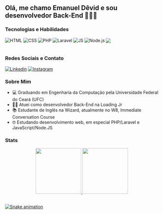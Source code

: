 ## Olá, me chamo Emanuel Dêvid e sou desenvolvedor Back-End 🧑‍💻👋

### Tecnologias e Habilidades
<div style="display: inline_block">
  <img align="center" alt="HTML" src="https://img.shields.io/badge/HTML5-E34F26?style=for-the-badge&logo=html5&logoColor=white">
  <img align="center" alt="CSS" src="https://img.shields.io/badge/CSS3-1572B6?style=for-the-badge&logo=css3&logoColor=white">
  <img align="center" alt="PHP" src="https://img.shields.io/badge/PHP-777BB4?style=for-the-badge&logo=php&logoColor=white">
  <img align="center" alt="Laravel" src="https://img.shields.io/badge/Laravel-FF2D20?style=for-the-badge&logo=laravel&logoColor=white">
  <img align="center" alt="JS" src="https://img.shields.io/badge/JavaScript-F7DF1E?style=for-the-badge&logo=javascript&logoColor=black">
  <img align="center" alt="Node.js" src="https://img.shields.io/badge/Node.js-43853D?style=for-the-badge&logo=node.js&logoColor=white">
  <img align="center" alt-"Git" src="https://img.shields.io/badge/GIT-E44C30?style=for-the-badge&logo=git&logoColor=white">
</div>

<br>

### Redes Sociais e Contato
[![Linkedin](https://img.shields.io/badge/LinkedIn-0077B5?style=for-the-badge&logo=linkedin&logoColor=white)](https://www.linkedin.com/in/emanuel-d%C3%AAvid-felix-35462a1a5/)
[![Instagram](https://img.shields.io/badge/Instagram-E4405F?style=for-the-badge&logo=instagram&logoColor=white)](https://www.instagram.com/emanueldevid_pf)

### Sobre Mim

- 💻 Graduando em Engenharia da Computação pela Universidade Federal do Ceará (UFC)
- 🧑‍💻 Atuei como desenvolvedor Back-End na Loading Jr
- 📚 Estudante de Inglês na Wizard, atualmente no W8, Immediate Conversation Course
- 🤓 Estudando desenvolvimento web, em especial PHP/Laravel e JavaScript/Node.JS

### Stats
<div align="left" style="display:flex; align-items:center; justify-content:center;">
  <a href="https://github.com/EmanuelDevid">
  <img height="150em" src="https://github-readme-stats.vercel.app/api?username=EmanuelDevid&show_icons=true&theme=highcontrast&include_all_commits=true&count_private=true"/>
  <img height="150em" src="https://github-readme-stats.vercel.app/api/top-langs/?username=EmanuelDevid&layout=compact&langs_count=8&theme=highcontrast"/>
</div>

<br>

![Snake animation](https://github.com/EmanuelDevid/EmanuelDevid/blob/output/github-contribution-grid-snake.svg)
